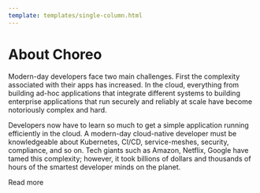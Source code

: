 ```yaml
---
template: templates/single-column.html
---
```

# About Choreo

Modern-day developers face two main challenges. First the complexity associated with their apps has increased. In the cloud, everything from building ad-hoc applications that integrate different systems to building enterprise applications that run securely and reliably at scale have become notoriously complex and hard. 

Developers now have to learn so much to get a simple application running efficiently in the cloud. A modern-day cloud-native developer must be knowledgeable about Kubernetes, CI/CD, service-meshes, security, compliance, and so on. Tech giants such as Amazon, Netflix, Google have tamed this complexity; however, it took billions of dollars and thousands of hours of the smartest developer minds on the planet.

Read more
